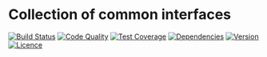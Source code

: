 # Collection of common interfaces

[![Build Status](https://img.shields.io/travis/weew/contracts.svg)](https://travis-ci.org/weew/contracts)
[![Code Quality](https://img.shields.io/scrutinizer/g/weew/contracts.svg)](https://scrutinizer-ci.com/g/weew/contracts)
[![Test Coverage](https://img.shields.io/coveralls/weew/contracts.svg)](https://coveralls.io/github/weew/contracts)
[![Dependencies](https://img.shields.io/versioneye/d/php/weew:contracts.svg)](https://versioneye.com/php/weew:contracts)
[![Version](https://img.shields.io/packagist/v/weew/contracts.svg)](https://packagist.org/packages/weew/contracts)
[![Licence](https://img.shields.io/packagist/l/weew/contracts.svg)](https://packagist.org/packages/weew/contracts)
